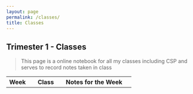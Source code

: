 ```yaml
---
layout: page
permalink: /classes/
title: Classes
---
```

## Trimester 1 - Classes
> This page is a online notebook for all my classes including CSP and serves to record notes taken in class
 
<table>
    <tr>
     <th>Week<th>
     <th>Class<th>
     <th>Notes for the Week<th>